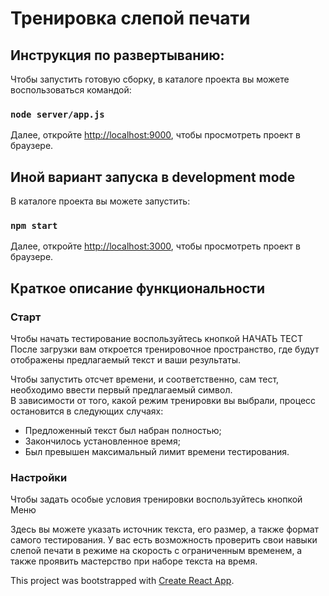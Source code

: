 # Тренировка cлепой печати

## Инструкция по развертыванию:

Чтобы запустить готовую сборку, в каталоге проекта вы можете воспользоваться командой:

### `node server/app.js`

Далее, откройте [http://localhost:9000](http://localhost:9000), чтобы просмотреть проект в браузере.

## Иной вариант запуска в development mode

В каталоге проекта вы можете запустить:

### `npm start`

Далее, откройте [http://localhost:3000](http://localhost:3000), чтобы просмотреть проект в браузере.

## Краткое описание функциональности

### Старт

<p>
    Чтобы начать тестирование воспользуйтесь кнопкой НАЧАТЬ ТЕСТ
    <br/>После загрузки вам откроется тренировочное пространство, где будут отображены
    предлагаемый текст и ваши результаты.
</p>
<p>
    Чтобы запустить отсчет времени, и соответственно, сам тест, необходимо ввести первый предлагаемый символ.
    <br/>В зависимости от того, какой режим тренировки вы выбрали, процесс остановится в следующих случаях:
    <ul>
        <li>
            Предложенный текст был набран полностью;
        </li>
        <li>
            Закончилось установленное время;
        </li>
        <li>
            Был превышен максимальный лимит времени тестирования.
        </li>
    </ul>


### Настройки

<p>
    Чтобы задать особые условия тренировки воспользуйтесь кнопкой <span>Меню</span>
</p>
<p>
    Здесь вы можете указать источник текста, его размер, а также формат самого тестирования. У вас
    есть возможность проверить свои навыки слепой печати в режиме на скорость с ограниченным
    временем, а также проявить мастерство при наборе текста на время.
</p>
                        
This project was bootstrapped with [Create React App](https://github.com/facebook/create-react-app).

